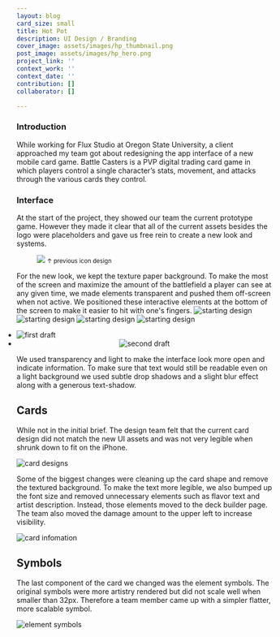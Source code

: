 ```yaml
---
layout: blog
card_size: small
title: Hot Pot
description: UI Design / Branding
cover_image: assets/images/hp_thumbnail.png
post_image: assets/images/hp_hero.png
project_link: ''
context_work: ''
context_date: ''
contribution: []
collaborator: []

---
```

### Introduction

While working for Flux Studio  at Oregon State University, a client approached my team got about redesigning the app interface of a new mobile card game. Battle Casters is a PVP digital trading card game in which players control a single character’s stats, movement, and attacks through the various cards they control.

### Interface

At the start of the project, they showed our team the current prototype game. However they made it clear that all of the current assets besides the logo were placeholders and gave us free rein to create a new look and systems. <figure> <img src="/assets/images/bc-startingdesign.png"> <small>↑ previous icon design</small> </figure> For the new look, we kept the texture paper background. To make the most of the screen and maximize the amount of the battlefield a player can see at any given time, we made elements transparent and pushed them off-screen when not active. We positioned these interactive elements at the bottom of the screen to make it easier to hit with one's fingers. ![starting design](/assets/images/bc_mobileFriends.jpg) ![starting design](/assets/images/bc_mobileStart.jpg) ![starting design](/assets/images/bc_battlescreen.jpg) ![starting design](/assets/images/bc_mobileMenu.jpg)

<style> .glide ul { max-width: initial; } .glide img { pointer-events: none; } .glide__slides { padding-left: 0; } .glide .glide__slide { opacity: 1; transform: scale(1); } </style> <div class="glide mt4"> <div class="glide__track" data-glide-el="track"> <ul class="glide__slides"> <li class="glide__slide"> <img src="/assets/images/ui_buttons.png" alt="first draft" style="text-align: center;"> </li> <li class="glide__slide" style="text-align: center;"> <img src="/assets/images/hp_bar_right.png" alt="second draft"> </li> </ul> </div> </div>

We used transparency and light to make the interface look more open and indicate information. To make sure that text would still be readable even on a light background we used subtle drop shadows and a slight blur effect along with a generous text-shadow.

## Cards

While not in the initial brief. The design team felt that the current card design did not match the new UI assets and was not very legible when shrunk down to fit on the iPhone.

![card designs](/assets/images/bc_cards.png)

Some of the biggest changes were cleaning up the card shape and remove the textured background. To make the text more legible, we also bumped up the font size and removed unnecessary elements such as flavor text and artist description. Instead, those elements moved to the deck builder page. The team also moved the damage amount to the upper left to increase visibility.

![card infomation](/assets/images/bc_cardInfo.jpg)

## Symbols

The last component of the card we changed was the element symbols. The original symbols were more artistry rendered but did not scale well when smaller than 32px. Therefore a team member came up with a simpler flatter, more scalable symbol.

![element symbols](/assets/images/bc_symbols.png)

<script src="{{site.url}}/logic/glide.min.js"></script> <script> var slide = new Glide(".glide", { perView: 2, gap: 24, focusAt: 'center', keyboard: true, rewind: true, bound: true, autoheight: true, bound: 'true', perTouch: 1, touchRatio: 1, focusAt: 'center', peak: { before: 0, after: 0, }, breakpoints: { 600: { gap: 4, peek: { before: 0, after: 48, }, perView: 1, } }, }).mount(); </script>